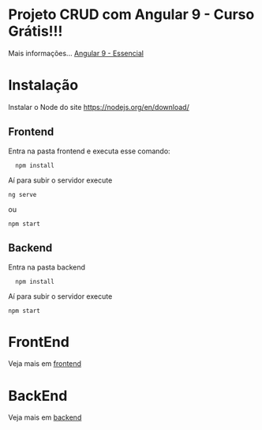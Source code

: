 # Projeto CRUD com Angular 9 - Curso Grátis!!!

Mais informações...
[Angular 9 - Essencial](https://www.cod3r.com.br/courses/angular-9-essencial)


# Instalação

Instalar o Node do site https://nodejs.org/en/download/

## Frontend

Entra na pasta frontend e executa esse comando:

```
  npm install
```

Aí para subir o servidor execute

```
ng serve
```
ou
```
npm start
```


## Backend

Entra na pasta backend

```
  npm install
```

Aí para subir o servidor execute

```
npm start
```

# FrontEnd

Veja mais em [frontend](frontend/README.md)

# BackEnd

Veja mais em [backend](backend/README.md)
